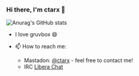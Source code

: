 ### Hi there, I'm ctarx 👋

![Anurag's GitHub stats](https://github-readme-stats.vercel.app/api?username=ctarx&show_icons=true&theme=gruvbox)

- I love gruvbox 😄

- 📫 How to reach me:
  - Mastadon: [@ctarx](https://linuxrocks.online/@ctarx) - feel free to contact me!
  - IRC [Libera Chat](https://web.libera.chat/)

<!--
**ctarx/ctarx** is a ✨ _special_ ✨ repository because its `README.md` (this file) appears on your GitHub profile.

Here are some ideas to get you started:

- 🔭 I’m currently working on ...
- 🌱 I’m currently learning ...
- 👯 I’m looking to collaborate on ...
- 🤔 I’m looking for help with ...
- 💬 Ask me about ...
- 📫 How to reach me: ...
- 😄 Pronouns: ...
- ⚡ Fun fact: ...
-->
